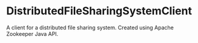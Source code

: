 # DistributedFileSharingSystemClient
A client for a distributed file sharing system. Created using Apache Zookeeper Java API.
